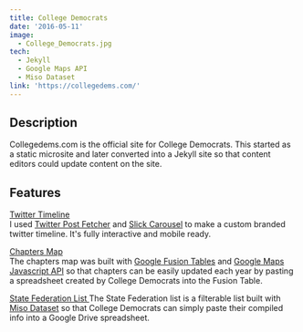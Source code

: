 ```yaml
---
title: College Democrats
date: '2016-05-11'
image:
  - College_Democrats.jpg
tech:
  - Jekyll
  - Google Maps API
  - Miso Dataset
link: 'https://collegedems.com/'
---
```


## Description
Collegedems.com  is the official site for College Democrats. This started as a static microsite and later converted into a Jekyll site so that content editors could update content on the site.

## Features
[Twitter Timeline](http://)  
I used [Twitter Post Fetcher](https://github.com/jasonmayes/Twitter-Post-Fetcher)  and [Slick Carousel](http://kenwheeler.github.io/slick/) to make a custom branded twitter timeline. It's fully interactive and mobile ready.

[Chapters Map](https://collegedems.com/chapters.html)  
The chapters map was built with [Google Fusion Tables](https://support.google.com/fusiontables/answer/2571232) and [Google Maps Javascript API](https://developers.google.com/maps/documentation/javascript/) so that chapters can be easily updated each year by pasting a spreadsheet created by College Democrats into the Fusion Table.

[State Federation List ](https://collegedems.com/chapters.html)
The State Federation list is a filterable list built with [Miso Dataset](http://misoproject.com/dataset/) so that College Democrats can simply paste their compiled info into a Google Drive spreadsheet.
